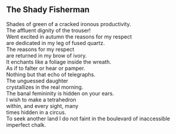 The Shady Fisherman
-------------------
Shades of green of a cracked ironous productivity.  
The affluent dignity of the trouser!  
Went excited in autumn the reasons for my respect  
are dedicated in my leg of fused quartz.  
The reasons for my respect  
are returned in my brow of ivory.  
It enchants like a foliage inside the wreath.  
As if to falter or hear or pamper.  
Nothing but that echo of telegraphs.  
The unguessed daughter  
crystallizes in the real morning.  
The banal femininity is hidden on your ears.  
I wish to make a tetrahedron  
within, and every sight, many  
times hidden in a circus.  
To seek another land I do not faint in the boulevard of inaccessible imperfect chalk.  
